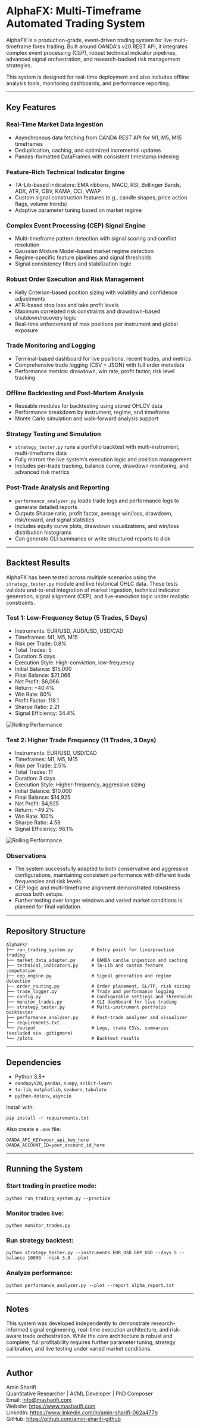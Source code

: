 # AlphaFX: Multi-Timeframe Automated Trading System

AlphaFX is a production-grade, event-driven trading system for live multi-timeframe forex trading. Built around OANDA's v20 REST API, it integrates complex event processing (CEP), robust technical indicator pipelines, advanced signal orchestration, and research-backed risk management strategies.

This system is designed for real-time deployment and also includes offline analysis tools, monitoring dashboards, and performance reporting.

---

## Key Features

### Real-Time Market Data Ingestion
- Asynchronous data fetching from OANDA REST API for M1, M5, M15 timeframes
- Deduplication, caching, and optimized incremental updates
- Pandas-formatted DataFrames with consistent timestamp indexing

### Feature-Rich Technical Indicator Engine
- TA-Lib-based indicators: EMA ribbons, MACD, RSI, Bollinger Bands, ADX, ATR, OBV, KAMA, CCI, VWAP
- Custom signal construction features (e.g., candle shapes, price action flags, volume trends)
- Adaptive parameter tuning based on market regime

### Complex Event Processing (CEP) Signal Engine
- Multi-timeframe pattern detection with signal scoring and conflict resolution
- Gaussian Mixture Model-based market regime detection
- Regime-specific feature pipelines and signal thresholds
- Signal consistency filters and stabilization logic

### Robust Order Execution and Risk Management
- Kelly Criterion-based position sizing with volatility and confidence adjustments
- ATR-based stop loss and take profit levels
- Maximum correlated risk constraints and drawdown-based shutdown/recovery logic
- Real-time enforcement of max positions per instrument and global exposure

### Trade Monitoring and Logging
- Terminal-based dashboard for live positions, recent trades, and metrics
- Comprehensive trade logging (CSV + JSON) with full order metadata
- Performance metrics: drawdown, win rate, profit factor, risk level tracking

### Offline Backtesting and Post-Mortem Analysis
- Reusable modules for backtesting using stored OHLCV data
- Performance breakdown by instrument, regime, and timeframe
- Monte Carlo simulation and walk-forward analysis support

### Strategy Testing and Simulation
- `strategy_tester.py` runs a portfolio backtest with multi-instrument, multi-timeframe data
- Fully mirrors the live system’s execution logic and position management
- Includes per-trade tracking, balance curve, drawdown monitoring, and advanced risk metrics

### Post-Trade Analysis and Reporting
- `performance_analyzer.py` loads trade logs and performance logs to generate detailed reports
- Outputs Sharpe ratio, profit factor, average win/loss, drawdown, risk/reward, and signal statistics
- Includes equity curve plots, drawdown visualizations, and win/loss distribution histograms
- Can generate CLI summaries or write structured reports to disk

---

## Backtest Results

AlphaFX has been tested across multiple scenarios using the `strategy_tester.py` module and live historical OHLC data. These tests validate end-to-end integration of market ingestion, technical indicator generation, signal alignment (CEP), and live-execution logic under realistic constraints.

### Test 1: Low-Frequency Setup (5 Trades, 5 Days)
- Instruments: EUR/USD, AUD/USD, USD/CAD
- Timeframes: M1, M5, M15
- Risk per Trade: 0.8%
- Total Trades: 5
- Duration: 5 days
- Execution Style: High-conviction, low-frequency
- Initial Balance: $15,000
- Final Balance: $21,066
- Net Profit: $6,066  
- Return: +40.4%
- Win Rate: 80%
- Profit Factor: 118.1
- Sharpe Ratio: 2.21
- Signal Efficiency: 34.4%

![Rolling Performance](plots/backtest1_overview_showcase.png)

### Test 2: Higher Trade Frequency (11 Trades, 3 Days)
- Instruments: EUR/USD, USD/CAD
- Timeframes: M1, M5, M15
- Risk per Trade: 2.5%
- Total Trades: 11
- Duration: 3 days
- Execution Style: Higher-frequency, aggressive sizing
- Initial Balance: $10,000
- Final Balance: $14,925
- Net Profit: $4,925
- Return: +49.2%
- Win Rate: 100%  
- Sharpe Ratio: 4.58  
- Signal Efficiency: 96.1%  

![Rolling Performance](plots/backtest2_overview_showcase.png)

### Observations

- The system successfully adapted to both conservative and aggressive configurations, maintaining consistent performance with different trade frequencies and risk levels.
- CEP logic and multi-timeframe alignment demonstrated robustness across both setups.
- Further testing over longer windows and varied market conditions is planned for final validation.

---

## Repository Structure

```
AlphaFX/
├── run_trading_system.py       # Entry point for live/practice trading
├── market_data_adapter.py      # OANDA candle ingestion and caching
├── technical_indicators.py     # TA-Lib and custom feature computation
├── cep_engine.py               # Signal generation and regime detection
├── order_routing.py            # Order placement, SL/TP, risk sizing
├── trade_logger.py             # Trade and performance logging
├── config.py                   # Configurable settings and thresholds
├── monitor_trades.py           # CLI dashboard for live trading
├── strategy_tester.py          # Multi-instrument portfolio backtester
├── performance_analyzer.py     # Post-trade analyzer and visualizer
├── requirements.txt
└── /output                     # Logs, trade CSVs, summaries (excluded via .gitignore)
└── /plots                      # Backtest results
```

---

## Dependencies

- Python 3.8+
- `oandapyV20`, `pandas`, `numpy`, `scikit-learn`
- `ta-lib`, `matplotlib`, `seaborn`, `tabulate`
- `python-dotenv`, `asyncio`

Install with:

```
pip install -r requirements.txt
```

Also create a `.env` file:

```
OANDA_API_KEY=your_api_key_here
OANDA_ACCOUNT_ID=your_account_id_here
```

---

## Running the System

### Start trading in practice mode:
```
python run_trading_system.py --practice
```

### Monitor trades live:
```
python monitor_trades.py
```

### Run strategy backtest:
```
python strategy_tester.py --instruments EUR_USD GBP_USD --days 5 --balance 10000 --risk 3.0 --plot
```

### Analyze performance:
```
python performance_analyzer.py --plot --report alpha_report.txt
```

---

## Notes

This system was developed independently to demonstrate research-informed signal engineering, real-time execution architecture, and risk-aware trade orchestration. While the core architecture is robust and complete, full profitability requires further parameter tuning, strategy calibration, and live testing under varied market conditions.

---

## Author

Amin Sharifi  
Quantitative Researcher | AI/ML Developer | PhD Composer  
Email: info@masharifi.com  
Website: https://www.masharifi.com  
LinkedIn: https://www.linkedin.com/in/amin-sharifi-062a477b  
GitHub: https://github.com/amin-sharifi-github
